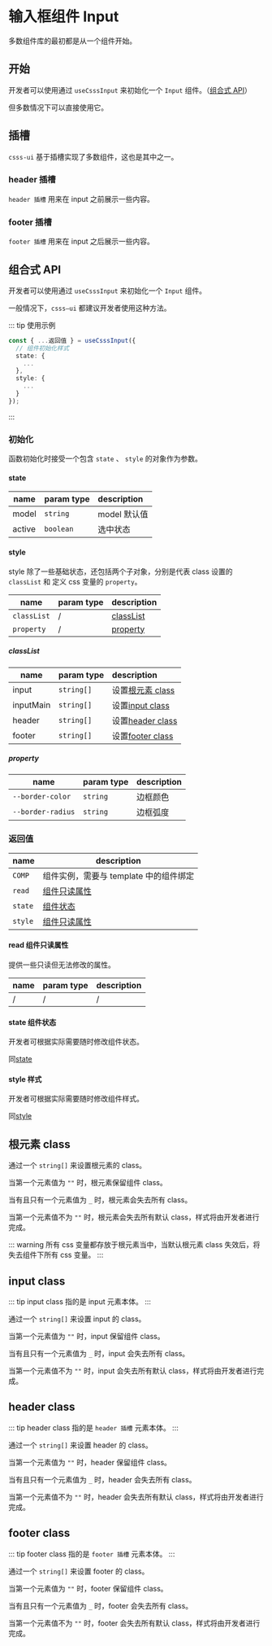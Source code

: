 # 输入框组件 Input

多数组件库的最初都是从一个组件开始。

## 开始

开发者可以使用通过 `useCsssInput` 来初始化一个 `Input` 组件。（[组合式 API](#组合式-api)）

但多数情况下可以直接使用它。

<input-demo />

<demo title="" desc="" src="../../demos/input/demo.vue" raw />

## 插槽

`csss-ui` 基于插槽实现了多数组件，这也是其中之一。

### header 插槽

`header 插槽` 用来在 input 之前展示一些内容。

<demo title="" desc="" src="../../demos/input/Header.vue"  />

### footer 插槽

`footer 插槽` 用来在 input 之后展示一些内容。

<demo title="" desc="" src="../../demos/input/Footer.vue"  />

## 组合式 API

开发者可以使用通过 `useCsssInput` 来初始化一个 `Input` 组件。

一般情况下，`csss—ui` 都建议开发者使用这种方法。

::: tip 使用示例

```typescript
const { ...返回值 } = useCsssInput({
  // 组件初始化样式
  state: {
    ...
  },
  style: {
    ...
  }
});
```

:::

### 初始化

函数初始化时接受一个包含 `state` 、 `style` 的对象作为参数。

#### state

| name   | param type | description  |
| ------ | :--------- | :----------- |
| model  | `string`   | model 默认值 |
| active | `boolean`  | 选中状态     |

#### style

style 除了一些基础状态，还包括两个子对象，分别是代表 class 设置的 `classList` 和 定义 css 变量的 `property`。

| name        | param type | description             |
| ----------- | :--------- | :---------------------- |
| `classList` | /          | [classList](#classlist) |
| `property`  | /          | [property](#property)   |

##### classList

| name      | param type | description                       |
| --------- | :--------- | :-------------------------------- |
| input     | `string[]` | 设置[根元素 class](#根元素-class) |
| inputMain | `string[]` | 设置[input class](#input-class)   |
| header    | `string[]` | 设置[header class](#header-class) |
| footer    | `string[]` | 设置[footer class](#footer-class) |

##### property

| name              | param type | description |
| ----------------- | :--------- | :---------- |
| `--border-color`  | `string`   | 边框颜色    |
| `--border-radius` | `string`   | 边框弧度    |

### 返回值

| name    | description                            |
| ------- | -------------------------------------- |
| `COMP`  | 组件实例，需要与 template 中的组件绑定 |
| `read`  | [组件只读属性](#read-组件只读属性)     |
| `state` | [组件状态](#state-组件状态)            |
| `style` | [组件只读属性](#read-组件只读属性)     |

#### read 组件只读属性

提供一些只读但无法修改的属性。

| name | param type | description |
| ---- | :--------- | :---------- |
| /    | /          | /           |

#### state 组件状态

开发者可根据实际需要随时修改组件状态。

同[state](#state)

#### style 样式

开发者可根据实际需要随时修改组件样式。

同[style](#style)

## 根元素 class

通过一个 `string[]` 来设置根元素的 class。

当第一个元素值为 `""` 时，根元素保留组件 class。

当有且只有一个元素值为 `_` 时，根元素会失去所有 class。

当第一个元素值不为 `""` 时，根元素会失去所有默认 class，样式将由开发者进行完成。

<demo title="" desc="" src="../../demos/input/RootClass.vue" />

::: warning
所有 css 变量都存放于根元素当中，当默认根元素 class 失效后，将失去组件下所有 css 变量。
:::

## input class

::: tip
input class 指的是 input 元素本体。
:::

通过一个 `string[]` 来设置 input 的 class。

当第一个元素值为 `""` 时，input 保留组件 class。

当有且只有一个元素值为 `_` 时，input 会失去所有 class。

当第一个元素值不为 `""` 时，input 会失去所有默认 class，样式将由开发者进行完成。

<demo title="" desc="" src="../../demos/input/InputClass.vue" />

## header class

::: tip
header class 指的是 `header 插槽` 元素本体。
:::

通过一个 `string[]` 来设置 header 的 class。

当第一个元素值为 `""` 时，header 保留组件 class。

当有且只有一个元素值为 `_` 时，header 会失去所有 class。

当第一个元素值不为 `""` 时，header 会失去所有默认 class，样式将由开发者进行完成。

<demo title="" desc="" src="../../demos/input/HeaderClass.vue" />

## footer class

::: tip
footer class 指的是 `footer 插槽` 元素本体。
:::

通过一个 `string[]` 来设置 footer 的 class。

当第一个元素值为 `""` 时，footer 保留组件 class。

当有且只有一个元素值为 `_` 时，footer 会失去所有 class。

当第一个元素值不为 `""` 时，footer 会失去所有默认 class，样式将由开发者进行完成。

<demo title="" desc="" src="../../demos/input/FooterClass.vue" />
